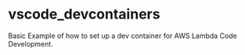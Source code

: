 # vscode_devcontainers
Basic Example of how to set up a dev container for AWS Lambda Code Development. 
